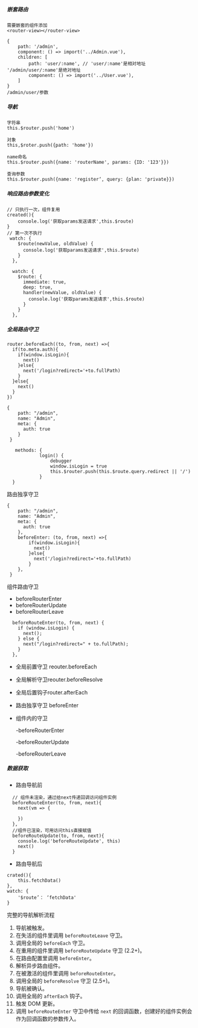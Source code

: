 ##### 嵌套路由

```
需要嵌套的组件添加
<router-view></router-view>

{
    path: '/admin',
    component: () => import('../Admin.vue'),
    children: [
        path: 'user/:name', // 'user/:name'是相对地址 '/admin/user/:name'是绝对地址
        component: () => import('../User.vue'),
    ]
}
/admin/user/参数
```

##### 导航

```vue
字符串
this.$router.push('home')

对象
this,$roter.push({path: 'home'})

name命名
this.$router.push({name: 'routerName', params: {ID: '123'}})

查询参数
this.$router.push({name: 'register‘, query: {plan: 'private}})
```

##### 响应路由参数变化

```
// 只执行一次，组件复用
created(){
    console.log('获取params发送请求',this.$route)
}
// 第一次不执行
 watch: {
    $route(newValue, oldValue) {
      console.log('获取params发送请求',this.$route)
    }
  },
  
  watch: {
    $route: {
      immediate: true,
      deep: true,
      handler(newValue, oldValue) {
        console.log('获取params发送请求',this.$route)
      }
    }
  },

```

##### 全局路由守卫

```
router.beforeEach((to, from, next) =>{
  if(to.meta.auth){
    if(window.isLogin){
      next()
    }else{
      next('/login?redirect='+to.fullPath)
    }
  }else{
    next()
  }
})

{
    path: "/admin",
    name: "Admin",
    meta: {
      auth: true
    }
 }
 
   methods: {
            login() {
                debugger
                window.isLogin = true
                this.$router.push(this.$route.query.redirect || '/')
            }
  }
```

路由独享守卫

```
{
    path: "/admin",
    name: "Admin",
    meta: {
      auth: true
    },
    beforeEnter: (to, from, next) =>{
        if(window.isLogin){
          next()
        }else{
          next('/login?redirect='+to.fullPath)
        }
    },
 }
```

组件路由守卫

- beforeRouterEnter
- beforeRouterUpdate
- beforeRouterLeave

```
  beforeRouteEnter(to, from, next) {
    if (window.isLogin) {
      next();
    } else {
      next("/login?redirect=" + to.fullPath);
    }
  },
```

- 全局前置守卫 reouter.beforeEach

- 全局解析守卫reouter.beforeResolve

- 全局后置钩子router.afterEach

- 路由独享守卫 beforeEnter

- 组件内的守卫

  -beforeRouterEnter

  -beforeRouterUpdate

  -beforeRouterLeave

##### 数据获取

- 路由导航前

```
  // 组件未渲染，通过给next传递回调访问组件实例
  beforeRouteEnter(to, from, next){
    next(vm => {
      
    })
  },
  //组件已渲染，可用访问this直接赋值
  beforeRouteUpdate(to, from, next){
    console.log('beforeRouteUpdate', this)
    next()
  }
```

- 路由导航后

```
crated(){
    this.fetchData()
},
watch: {
    '$route’： ‘fetchData'
}
```

完整的导航解析流程

1. 导航被触发。
2. 在失活的组件里调用 `beforeRouteLeave` 守卫。
3. 调用全局的 `beforeEach` 守卫。
4. 在重用的组件里调用 `beforeRouteUpdate` 守卫 (2.2+)。
5. 在路由配置里调用 `beforeEnter`。
6. 解析异步路由组件。
7. 在被激活的组件里调用 `beforeRouteEnter`。
8. 调用全局的 `beforeResolve` 守卫 (2.5+)。
9. 导航被确认。
10. 调用全局的 `afterEach` 钩子。
11. 触发 DOM 更新。
12. 调用 `beforeRouteEnter` 守卫中传给 `next` 的回调函数，创建好的组件实例会作为回调函数的参数传入。